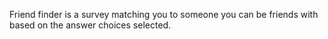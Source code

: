 Friend finder is a survey matching you to someone you can be friends with based on the answer choices selected.